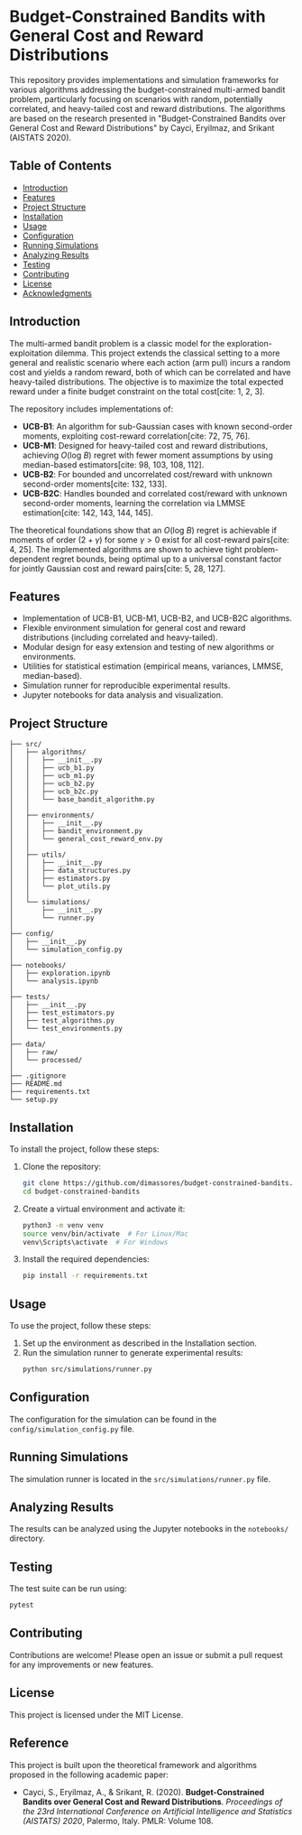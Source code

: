 # Budget-Constrained Bandits with General Cost and Reward Distributions

This repository provides implementations and simulation frameworks for various algorithms addressing the budget-constrained multi-armed bandit problem, particularly focusing on scenarios with random, potentially correlated, and heavy-tailed cost and reward distributions. The algorithms are based on the research presented in "Budget-Constrained Bandits over General Cost and Reward Distributions" by Caycі, Eryilmaz, and Srikant (AISTATS 2020).

## Table of Contents

- [Introduction](#introduction)
- [Features](#features)
- [Project Structure](#project-structure)
- [Installation](#installation)
- [Usage](#usage)
- [Configuration](#configuration)
- [Running Simulations](#running-simulations)
- [Analyzing Results](#analyzing-results)
- [Testing](#testing)
- [Contributing](#contributing)
- [License](#license)
- [Acknowledgments](#acknowledgments)

## Introduction

The multi-armed bandit problem is a classic model for the exploration-exploitation dilemma. This project extends the classical setting to a more general and realistic scenario where each action (arm pull) incurs a random cost and yields a random reward, both of which can be correlated and have heavy-tailed distributions. The objective is to maximize the total expected reward under a finite budget constraint on the total cost[cite: 1, 2, 3].

The repository includes implementations of:
* **UCB-B1**: An algorithm for sub-Gaussian cases with known second-order moments, exploiting cost-reward correlation[cite: 72, 75, 76].
* **UCB-M1**: Designed for heavy-tailed cost and reward distributions, achieving $O(\text{log } B)$ regret with fewer moment assumptions by using median-based estimators[cite: 98, 103, 108, 112].
* **UCB-B2**: For bounded and uncorrelated cost/reward with unknown second-order moments[cite: 132, 133].
* **UCB-B2C**: Handles bounded and correlated cost/reward with unknown second-order moments, learning the correlation via LMMSE estimation[cite: 142, 143, 144, 145].

The theoretical foundations show that an $O(\text{log } B)$ regret is achievable if moments of order $(2+\gamma)$ for some $\gamma>0$ exist for all cost-reward pairs[cite: 4, 25]. The implemented algorithms are shown to achieve tight problem-dependent regret bounds, being optimal up to a universal constant factor for jointly Gaussian cost and reward pairs[cite: 5, 28, 127].

## Features

* Implementation of UCB-B1, UCB-M1, UCB-B2, and UCB-B2C algorithms.
* Flexible environment simulation for general cost and reward distributions (including correlated and heavy-tailed).
* Modular design for easy extension and testing of new algorithms or environments.
* Utilities for statistical estimation (empirical means, variances, LMMSE, median-based).
* Simulation runner for reproducible experimental results.
* Jupyter notebooks for data analysis and visualization.

## Project Structure

```text
├── src/
│   ├── algorithms/
│   │   ├── __init__.py
│   │   ├── ucb_b1.py
│   │   ├── ucb_m1.py
│   │   ├── ucb_b2.py
│   │   ├── ucb_b2c.py
│   │   └── base_bandit_algorithm.py
│   │
│   ├── environments/
│   │   ├── __init__.py
│   │   ├── bandit_environment.py
│   │   └── general_cost_reward_env.py
│   │
│   ├── utils/
│   │   ├── __init__.py
│   │   ├── data_structures.py
│   │   ├── estimators.py
│   │   └── plot_utils.py
│   │
│   └── simulations/
│       ├── __init__.py
│       └── runner.py
│
├── config/
│   ├── __init__.py
│   └── simulation_config.py
│
├── notebooks/
│   ├── exploration.ipynb
│   └── analysis.ipynb
│
├── tests/
│   ├── __init__.py
│   ├── test_estimators.py
│   ├── test_algorithms.py
│   └── test_environments.py
│
├── data/
│   ├── raw/
│   └── processed/
│
├── .gitignore
├── README.md
├── requirements.txt
└── setup.py
```

## Installation

To install the project, follow these steps:

1. Clone the repository:
   ```bash
   git clone https://github.com/dimassores/budget-constrained-bandits.git
   cd budget-constrained-bandits
   ```

2. Create a virtual environment and activate it:
   ```bash
   python3 -m venv venv
   source venv/bin/activate  # For Linux/Mac
   venv\Scripts\activate  # For Windows
   ```

3. Install the required dependencies:
   ```bash
   pip install -r requirements.txt
   ```

## Usage

To use the project, follow these steps:

1. Set up the environment as described in the Installation section.
2. Run the simulation runner to generate experimental results:
   ```bash
   python src/simulations/runner.py
   ```

## Configuration

The configuration for the simulation can be found in the `config/simulation_config.py` file.

## Running Simulations

The simulation runner is located in the `src/simulations/runner.py` file.

## Analyzing Results

The results can be analyzed using the Jupyter notebooks in the `notebooks/` directory.

## Testing

The test suite can be run using:
```bash
pytest
```

## Contributing

Contributions are welcome! Please open an issue or submit a pull request for any improvements or new features.

## License

This project is licensed under the MIT License.

## Reference

This project is built upon the theoretical framework and algorithms proposed in the following academic paper:

* Caycі, S., Eryilmaz, A., & Srikant, R. (2020). **Budget-Constrained Bandits over General Cost and Reward Distributions**. *Proceedings of the 23rd International Conference on Artificial Intelligence and Statistics (AISTATS) 2020*, Palermo, Italy. PMLR: Volume 108.



